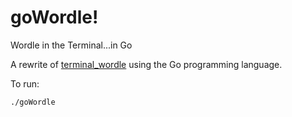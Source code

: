 # goWordle!

Wordle in the Terminal...in Go

A rewrite of [terminal_wordle](https://github.com/gestylinaga/terminal_wordle)
using the Go programming language.

To run:
```sh
./goWordle
```
